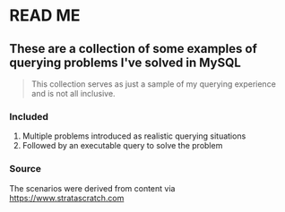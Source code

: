 # READ ME

## These are a collection of some examples of querying problems I've solved in MySQL
> This collection serves as just a sample of my querying experience and is not all inclusive.

### Included
1. Multiple problems introduced as realistic querying situations
2. Followed by an executable query to solve the problem


### Source
The scenarios were derived from content via https://www.stratascratch.com
